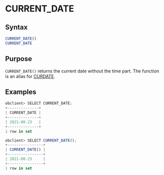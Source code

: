 # CURRENT_DATE

## Syntax

```sql
CURRENT_DATE()
CURRENT_DATE
```

## Purpose

`CURRENT_DATE()` returns the current date without the time part. The function is an alias for [CURDATE](../100.date-and-time-functions-of-mysql-mode/300.curdate-of-mysql-mode.md).

## Examples

```javascript
obclient> SELECT CURRENT_DATE;
+--------------+
| CURRENT_DATE |
+--------------+
| 2021-08-23   |
+--------------+
1 row in set

obclient> SELECT CURRENT_DATE();
+----------------+
| CURRENT_DATE() |
+----------------+
| 2021-08-23     |
+----------------+
1 row in set
```
